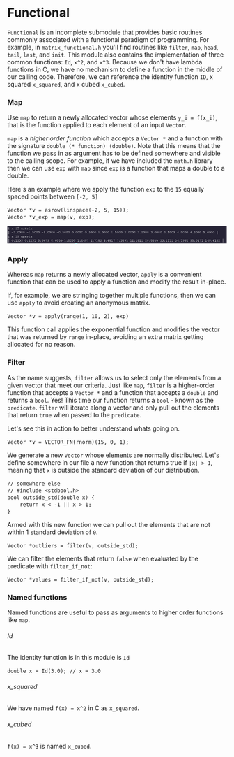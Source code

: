 # Functional

`Functional` is an incomplete submodule that provides basic routines commonly associated with a functional paradigm of programming. For example, in `matrix_functional.h` you'll find routines like `filter`, `map`, `head`, `tail`, `last`, and `init`. This module also contains the implementation of three common functions: `Id`, `x^2`, and `x^3`. Because we don't have lambda functions in C, we have no mechanism to define a function in the middle of our calling code. Therefore, we can reference the identity function `ID`, x squared `x_squared`, and x cubed `x_cubed`.

### Map
Use `map` to return a newly allocated vector whose elements `y_i = f(x_i)`, that is the function applied to each element of an input `Vector`.

`map` is a _higher order function_ which accepts a `Vector *` and a function with the signature `double (* function) (double)`. Note that this means that the function we pass in as argument has to be defined somewhere and visible to the calling scope. For example, if we have included the `math.h` library then we can use `exp` with `map` since `exp` is a function that maps a double to a double.

Here's an example where we apply the function `exp` to the `15` equally spaced points between `[-2, 5]`
```
Vector *v = asrow(linspace(-2, 5, 15));
Vector *v_exp = map(v, exp);
```
<!-- Which outputs: -->
![this photo](../media/map_test.png)
### Apply

Whereas `map` returns a newly allocated vector, `apply` is a convenient function that can be used to apply a function and modify the result in-place.

If, for example, we are stringing together multiple functions, then we can use `apply` to avoid creating an anonymous matrix.

```
Vector *v = apply(range(1, 10, 2), exp)
```

This function call applies the exponential function and modifies the vector that was returned by `range` in-place, avoiding an extra matrix getting allocated for no reason.

### Filter

As the name suggests, `filter` allows us to select only the elements from a given vector that meet our criteria. Just like `map`, `filter` is a higher-order function that accepts a `Vector *` and a function that accepts a `double` and returns a `bool`. Yes! This time our function returns a `bool` - known as the `predicate`. `filter` will iterate along a vector and only pull out the elements that return `true` when passed to the `predicate`.

Let's see this in action to better understand whats going on.
```
Vector *v = VECTOR_FN(rnorm)(15, 0, 1);
```
We generate a new `Vector` whose elements are normally distributed. Let's define somewhere in our file a new function that returns true if `|x| > 1`, meaning that `x` is outside the standard deviation of our distribution.

```
// somewhere else
// #include <stdbool.h>
bool outside_std(double x) {
    return x < -1 || x > 1;
}
```

Armed with this new function we can pull out the elements that are not within 1 standard deviation of `0`.

```
Vector *outliers = filter(v, outside_std);
```

We can filter the elements that return `false` when evaluated by the predicate with `filter_if_not`:

```
Vector *values = filter_if_not(v, outside_std);
```




### Named functions
Named functions are useful to pass as arguments to higher order functions like `map`.
###### Id
The identity function is in this module is `Id`

```
double x = Id(3.0); // x = 3.0
```

<!-- One interesting way to use the identity function is to clone a matrix: -->

###### x_squared

We have named `f(x) = x^2` in C as `x_squared`.

###### x_cubed

`f(x) = x^3` is named `x_cubed`.
